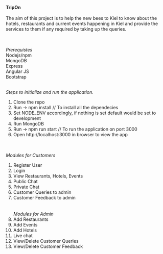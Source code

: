 <b>TripOn </b> <br/> <br/>
The aim of this project is to help the new bees to Kiel to know about the hotels, restaurants and 
current events happening in Kiel and provide the services to them if any required by taking up the queries.

<br/><br/><i>Prerequistes</i> <br/>
  Nodejs/npm <br/>
  MongoDB <br/> 
  Express <br/> 
  Angular JS<br/>
  Bootstrap<br/>
  <br/>
  
<i>Steps to initialize and run the application.</i><br/>
1. Clone the repo <br/>
2. Run -> npm install // To install all the dependecies <br/>
3. Set NODE_ENV accordingly, if nothing is set default would be set to development <br/>
4. Run MongoDB <br/>
6. Run -> npm run start // To run the application on port 3000 <br/>
7. Open http://localhost:3000 in browser to view the app <br/><br/><br/>

<i>Modules for Customers</i> <br/>
1. Register User<br/>
2. Login<br/>
3. View Restaurants, Hotels, Events<br/>
4. Public Chat<br/>
5. Private Chat<br/>
6. Customer Queries to admin <br/>
7. Customer Feedback to admin<br/>
<br/><br/>
<i>Modules for Admin</i> <br/>
1. Add Restaurants<br/>
2. Add Events<br/>
3. Add Hotels<br/>
4. Live chat<br/>
5. View/Delete Customer Queries<br/>
6. View/Delete Customer Feedback <br/>
<br/>











